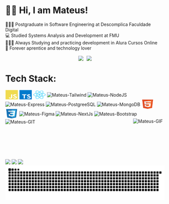 # 👋🏼 Hi, I am Mateus!
👨🏼‍💻 Postgraduate in Software Engineering at Descomplica Faculdade Digital <br/>
💻 Studied Systems Analysis and Development at FMU<br/>
🧑🏻‍🏫 Always Studying and practicing development in Alura Cursos Online<br/>
💚 Forever aprentice and technology lover<br/>


<div style="display: flex; justify-content: center; align-items: center; gap: 10px;">
<a href="https://github.com/MateusPereirah/github-readme-stats">
  <img height=200 align="center" src="https://github-readme-stats.vercel.app/api?username=MateusPereirah&show_icons=true&theme=dracula&rank_icon=github" />
</a>
<a href="https://github.com/MateusPereirah/convoychat">
  <img height=200 align="center" src="https://github-readme-stats.vercel.app/api/top-langs?username=MateusPereirah&layout=compact&theme=dracula&langs&count=8" />
</a>
</div>

  # Tech Stack:
  <div style="display: inline-block;">

  <img align="center" alt="Mateus-Js" height="30" width="40" src="https://raw.githubusercontent.com/devicons/devicon/master/icons/javascript/javascript-plain.svg">
  <img align="center" alt="Mateus-Ts" height="30" width="40" src="https://raw.githubusercontent.com/devicons/devicon/master/icons/typescript/typescript-plain.svg">
  <img align="center" alt="Mateus-React" height="30" width="40" src="https://raw.githubusercontent.com/devicons/devicon/master/icons/react/react-original.svg">
  <img align="center" alt="Mateus-Tailwind" height="30" width="40" src="https://cdn.jsdelivr.net/gh/devicons/devicon@latest/icons/tailwindcss/tailwindcss-original.svg">
  <img align="center" alt="Mateus-NodeJS" height="30" width="40" src="https://cdn.jsdelivr.net/gh/devicons/devicon@latest/icons/nodejs/nodejs-plain-wordmark.svg">
  <img align="center" alt="Mateus-Express" height="30" width="40" src="https://cdn.jsdelivr.net/gh/devicons/devicon@latest/icons/express/express-original-wordmark.svg">
  <img align="center" alt="Mateus-PostgreeSQL" height="30" width="40" src="https://cdn.jsdelivr.net/gh/devicons/devicon@latest/icons/postgresql/postgresql-original.svg">

  <img align="center" alt="Mateus-MongoDB" height="30" width="40" src="https://cdn.jsdelivr.net/gh/devicons/devicon@latest/icons/mongodb/mongodb-plain.svg">
  <img align="center" alt="Mateus-HTML" height="30" width="40" src="https://raw.githubusercontent.com/devicons/devicon/master/icons/html5/html5-original.svg">
  <img align="center" alt="Mateus-CSS" height="30" width="40" src="https://raw.githubusercontent.com/devicons/devicon/master/icons/css3/css3-original.svg">
  <img align="center" alt="Mateus-Figma" height="30" width="40" src="https://cdn.jsdelivr.net/gh/devicons/devicon@latest/icons/figma/figma-original.svg">
  <img align="center" alt="Mateus-NextJs" height="30" width="40" src="https://cdn.jsdelivr.net/gh/devicons/devicon@latest/icons/nextjs/nextjs-original.svg">
  <img align="center" alt="Mateus-Bootstrap" height="30" width="40" src="https://cdn.jsdelivr.net/gh/devicons/devicon@latest/icons/bootstrap/bootstrap-original.svg">
  <img align="center" alt="Mateus-GIT" height="30" width="40" src="https://cdn.jsdelivr.net/gh/devicons/devicon@latest/icons/git/git-original.svg">
  <img align="right" alt="Mateus-GIF" height="100" width="100" src="https://s5.ezgif.com/tmp/ezgif-5-9cb2b831c7.gif">
  </div>
  
  ##
 
<div> 
  <a href="https://www.linkedin.com/in/mateus-pereira/" target="_blank"><img src="https://img.shields.io/badge/-LinkedIn-%230077B5?style=for-the-badge&logo=linkedin&logoColor=white" target="_blank"></a>  
  <a href = "mailto:mateus.pereira1@outlook.com.br"><img src="https://img.shields.io/badge/Microsoft_Outlook-0078D4?style=for-the-badge&logo=microsoft-outlook&logoColor=white"></a>
  <a href="https://www.instagram.com/mateuspereirah8/" target="_blank"><img src="https://img.shields.io/badge/-Instagram-%23E4405F?style=for-the-badge&logo=instagram&logoColor=white" target="_blank"></a>
</div>

<div>
    <picture>
      <source media="(prefers-color-scheme: dark)" srcset="https://raw.githubusercontent.com/MateusPereirah/MateusPereirah/output/github-contribution-grid-snake-dark.svg">
      <source media="(prefers-color-scheme: light)" srcset="https://raw.githubusercontent.com/MateusPereirah/MateusPereirah/output/github-contribution-grid-snake.svg">
      <img alt="github contribution grid snake animation" src="https://raw.githubusercontent.com/MateusPereirah/MateusPereirah/output/github-contribution-grid-snake.svg">
  </picture>
</div>

